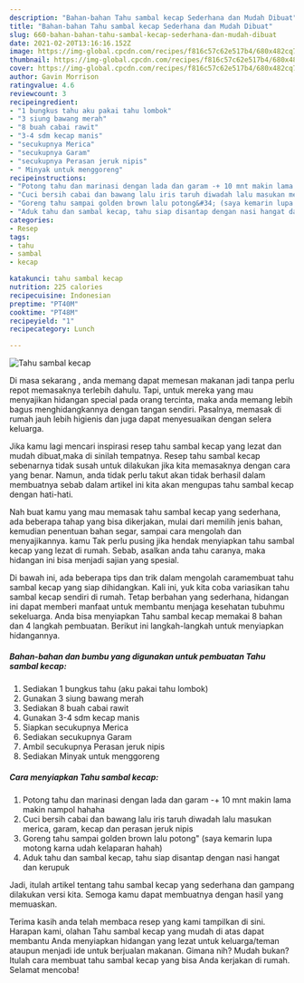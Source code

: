 ```yaml
---
description: "Bahan-bahan Tahu sambal kecap Sederhana dan Mudah Dibuat"
title: "Bahan-bahan Tahu sambal kecap Sederhana dan Mudah Dibuat"
slug: 660-bahan-bahan-tahu-sambal-kecap-sederhana-dan-mudah-dibuat
date: 2021-02-20T13:16:16.152Z
image: https://img-global.cpcdn.com/recipes/f816c57c62e517b4/680x482cq70/tahu-sambal-kecap-foto-resep-utama.jpg
thumbnail: https://img-global.cpcdn.com/recipes/f816c57c62e517b4/680x482cq70/tahu-sambal-kecap-foto-resep-utama.jpg
cover: https://img-global.cpcdn.com/recipes/f816c57c62e517b4/680x482cq70/tahu-sambal-kecap-foto-resep-utama.jpg
author: Gavin Morrison
ratingvalue: 4.6
reviewcount: 3
recipeingredient:
- "1 bungkus tahu aku pakai tahu lombok"
- "3 siung bawang merah"
- "8 buah cabai rawit"
- "3-4 sdm kecap manis"
- "secukupnya Merica"
- "secukupnya Garam"
- "secukupnya Perasan jeruk nipis"
- " Minyak untuk menggoreng"
recipeinstructions:
- "Potong tahu dan marinasi dengan lada dan garam -+ 10 mnt makin lama makin nampol hahaha"
- "Cuci bersih cabai dan bawang lalu iris taruh diwadah lalu masukan merica, garam, kecap dan perasan jeruk nipis"
- "Goreng tahu sampai golden brown lalu potong&#34; (saya kemarin lupa motong karna udah kelaparan hahah)"
- "Aduk tahu dan sambal kecap, tahu siap disantap dengan nasi hangat dan kerupuk"
categories:
- Resep
tags:
- tahu
- sambal
- kecap

katakunci: tahu sambal kecap 
nutrition: 225 calories
recipecuisine: Indonesian
preptime: "PT40M"
cooktime: "PT48M"
recipeyield: "1"
recipecategory: Lunch

---
```



![Tahu sambal kecap](https://img-global.cpcdn.com/recipes/f816c57c62e517b4/680x482cq70/tahu-sambal-kecap-foto-resep-utama.jpg)

Di masa  sekarang , anda memang dapat memesan makanan jadi tanpa perlu repot memasaknya terlebih dahulu. Tapi, untuk mereka yang mau menyajikan hidangan special pada orang tercinta, maka anda memang lebih bagus menghidangkannya dengan tangan sendiri. Pasalnya, memasak di rumah jauh lebih higienis dan juga dapat menyesuaikan dengan selera keluarga.

Jika kamu lagi mencari inspirasi resep tahu sambal kecap yang lezat dan mudah dibuat,maka di sinilah tempatnya. Resep tahu sambal kecap  sebenarnya tidak susah untuk dilakukan jika kita memasaknya dengan cara yang benar. Namun, anda tidak perlu takut akan tidak berhasil dalam membuatnya 
sebab dalam artikel ini kita akan mengupas tahu sambal kecap dengan hati-hati.  



Nah buat kamu yang mau memasak tahu sambal kecap yang sederhana, ada beberapa tahap yang bisa dikerjakan, mulai dari memilih jenis bahan, kemudian penentuan bahan segar, sampai cara mengolah dan menyajikannya. kamu Tak perlu pusing jika hendak menyiapkan tahu sambal kecap yang lezat di rumah. Sebab, asalkan anda  tahu caranya, maka hidangan ini bisa menjadi sajian yang spesial.

Di bawah ini, ada beberapa tips dan trik dalam mengolah caramembuat tahu sambal kecap yang siap dihidangkan. Kali ini, yuk kita coba variasikan tahu sambal kecap sendiri di rumah. Tetap berbahan yang sederhana, hidangan ini dapat memberi manfaat untuk membantu menjaga kesehatan tubuhmu sekeluarga. Anda bisa menyiapkan Tahu sambal kecap memakai 8 bahan dan 4 langkah pembuatan. Berikut ini langkah-langkah untuk menyiapkan hidangannya.

<!--inarticleads1-->

##### Bahan-bahan dan bumbu yang digunakan untuk pembuatan Tahu sambal kecap:

1. Sediakan 1 bungkus tahu (aku pakai tahu lombok)
1. Gunakan 3 siung bawang merah
1. Sediakan 8 buah cabai rawit
1. Gunakan 3-4 sdm kecap manis
1. Siapkan secukupnya Merica
1. Sediakan secukupnya Garam
1. Ambil secukupnya Perasan jeruk nipis
1. Sediakan  Minyak untuk menggoreng




<!--inarticleads2-->

##### Cara menyiapkan Tahu sambal kecap:

1. Potong tahu dan marinasi dengan lada dan garam -+ 10 mnt makin lama makin nampol hahaha
1. Cuci bersih cabai dan bawang lalu iris taruh diwadah lalu masukan merica, garam, kecap dan perasan jeruk nipis
1. Goreng tahu sampai golden brown lalu potong&#34; (saya kemarin lupa motong karna udah kelaparan hahah)
1. Aduk tahu dan sambal kecap, tahu siap disantap dengan nasi hangat dan kerupuk




Jadi, itulah artikel tentang  tahu sambal kecap  yang sederhana dan gampang dilakukan versi kita. Semoga kamu dapat membuatnya dengan hasil yang memuaskan. 

Terima kasih anda telah membaca resep yang kami tampilkan di sini. Harapan kami, olahan  Tahu sambal kecap yang mudah di atas dapat membantu Anda menyiapkan hidangan yang lezat untuk keluarga/teman ataupun menjadi ide untuk berjualan makanan. Gimana nih? Mudah bukan? Itulah cara membuat tahu sambal kecap yang bisa Anda kerjakan di rumah. Selamat mencoba!


